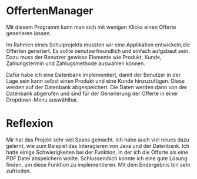 # OffertenManager
Mit diesem Programm kann man sich mit wenigen Klicks einen Offerte generieren lassen.

Im Rahmen eines Schulprojekts mussten wir eine Applikation entwickeln,die Offerten generiert. Es sollte benutzerfreundlich und einfach
aufgabaut sein. Dazu muss der Benutzer gewisse Elemente wie Produkt, Kunde, Zahlungstermin und Zahlugsmethode auswählen können. 

Dafür habe ich eine Datenbank implementiert, damit der Benutzer in der Lage sein kann selbst einen Produkt und eine Kunde hinzuzufügen. Diese werden auf der Datenbank abgespeichert. Die Daten werden dann von der Datenbank abgerufen und sind für der Generierung der Offerte in einer Dropdown-Menu auswählbar.


# Reflexion
Mir hat das Projekt sehr viel Spass gemacht. Ich habe auch viel neues dazu gelernt, wie zum Beispiel das Interagieren von Java und der Datenbank. Ich hatte einige Schwierigkeiten bei der Funktion, in der ich die Offerte als eine PDF Datei abspeichern wollte. Schlussendlich
konnte ich eine gute Lösung finden, um diese Funktion zu implementieren. Mit dem Endergebnis bin sehr zufrieden.

